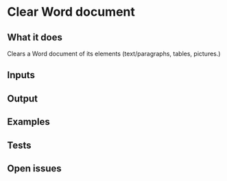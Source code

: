 # Clear Word document

## What it does
Clears a Word document of its elements
(text/paragraphs, tables, pictures.)
    

## Inputs
###

## Output

###

## Examples

###

## Tests

###


## Open issues